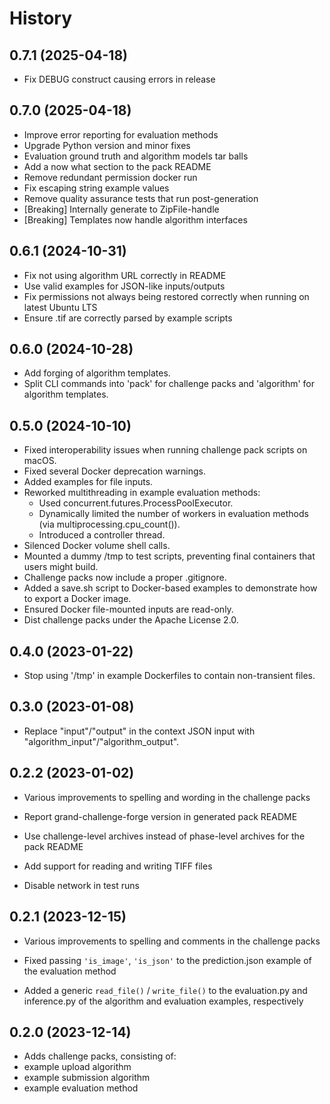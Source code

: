 # History

## 0.7.1 (2025-04-18)
- Fix DEBUG construct causing errors in release

## 0.7.0 (2025-04-18)
 - Improve error reporting for evaluation methods
 - Upgrade Python version and minor fixes
 - Evaluation ground truth and algorithm models tar balls
 - Add a now what section to the pack README
 - Remove redundant permission docker run
 - Fix escaping string example values
 - Remove quality assurance tests that run post-generation
 - [Breaking] Internally generate to ZipFile-handle
 - [Breaking] Templates now handle algorithm interfaces

## 0.6.1 (2024-10-31)

- Fix not using algorithm URL correctly in README
- Use valid examples for JSON-like inputs/outputs
- Fix permissions not always being restored correctly when running on latest Ubuntu LTS
- Ensure .tif are correctly parsed by example scripts

## 0.6.0 (2024-10-28)

- Add forging of algorithm templates.
- Split CLI commands into 'pack' for challenge packs and 'algorithm' for algorithm templates.

## 0.5.0 (2024-10-10)

- Fixed interoperability issues when running challenge pack scripts on macOS.
- Fixed several Docker deprecation warnings.
- Added examples for file inputs.
- Reworked multithreading in example evaluation methods:
  - Used concurrent.futures.ProcessPoolExecutor.
  - Dynamically limited the number of workers in evaluation methods (via multiprocessing.cpu_count()).
  - Introduced a controller thread.
- Silenced Docker volume shell calls.
- Mounted a dummy /tmp to test scripts, preventing final containers that users might build.
- Challenge packs now include a proper .gitignore.
- Added a save.sh script to Docker-based examples to demonstrate how to export a Docker image.
- Ensured Docker file-mounted inputs are read-only.
- Dist challenge packs under the Apache License 2.0.

## 0.4.0 (2023-01-22)

- Stop using '/tmp' in example Dockerfiles to contain non-transient files.

## 0.3.0 (2023-01-08)

- Replace "input"/"output" in the context JSON input with "algorithm_input"/"algorithm_output".

## 0.2.2 (2023-01-02)

- Various improvements to spelling and wording in the challenge packs

- Report grand-challenge-forge version in generated pack README
- Use challenge-level archives instead of phase-level archives for the pack README
- Add support for reading and writing TIFF files
- Disable network in test runs

## 0.2.1 (2023-12-15)

- Various improvements to spelling and comments in the challenge packs

- Fixed passing `'is_image'`, `'is_json'` to the prediction.json example of the evaluation method
- Added a generic `read_file()` / `write_file()` to the evaluation.py and inference.py of the algorithm and evaluation examples, respectively

## 0.2.0 (2023-12-14)

- Adds challenge packs, consisting of:
- example upload algorithm
- example submission algorithm
- example evaluation method
